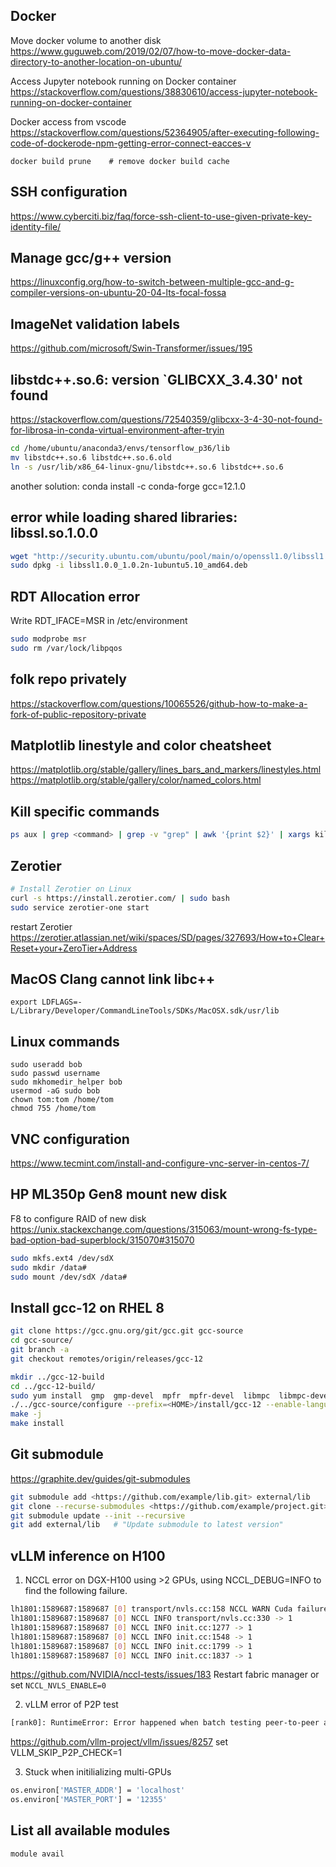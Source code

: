 ## Docker
Move docker volume to another disk
https://www.guguweb.com/2019/02/07/how-to-move-docker-data-directory-to-another-location-on-ubuntu/

Access Jupyter notebook running on Docker container
https://stackoverflow.com/questions/38830610/access-jupyter-notebook-running-on-docker-container

Docker access from vscode
https://stackoverflow.com/questions/52364905/after-executing-following-code-of-dockerode-npm-getting-error-connect-eacces-v
```
docker build prune    # remove docker build cache
```
## SSH configuration
https://www.cyberciti.biz/faq/force-ssh-client-to-use-given-private-key-identity-file/

## Manage gcc/g++ version
https://linuxconfig.org/how-to-switch-between-multiple-gcc-and-g-compiler-versions-on-ubuntu-20-04-lts-focal-fossa

## ImageNet validation labels
https://github.com/microsoft/Swin-Transformer/issues/195

## libstdc++.so.6: version `GLIBCXX_3.4.30' not found
https://stackoverflow.com/questions/72540359/glibcxx-3-4-30-not-found-for-librosa-in-conda-virtual-environment-after-tryin
```bash
cd /home/ubuntu/anaconda3/envs/tensorflow_p36/lib
mv libstdc++.so.6 libstdc++.so.6.old
ln -s /usr/lib/x86_64-linux-gnu/libstdc++.so.6 libstdc++.so.6
```
another solution: conda install -c conda-forge gcc=12.1.0

## error while loading shared libraries: libssl.so.1.0.0
```bash
wget "http://security.ubuntu.com/ubuntu/pool/main/o/openssl1.0/libssl1.0.0_1.0.2n-1ubuntu5.10_amd64.deb"
sudo dpkg -i libssl1.0.0_1.0.2n-1ubuntu5.10_amd64.deb
```

## RDT Allocation error
Write RDT_IFACE=MSR in /etc/environment
```bash
sudo modprobe msr
sudo rm /var/lock/libpqos
```

## folk repo privately
https://stackoverflow.com/questions/10065526/github-how-to-make-a-fork-of-public-repository-private

## Matplotlib linestyle and color cheatsheet
https://matplotlib.org/stable/gallery/lines_bars_and_markers/linestyles.html
https://matplotlib.org/stable/gallery/color/named_colors.html

## Kill specific commands
```bash
ps aux | grep <command> | grep -v "grep" | awk '{print $2}' | xargs kill
```

## Zerotier
```bash
# Install Zerotier on Linux
curl -s https://install.zerotier.com/ | sudo bash
sudo service zerotier-one start
```
restart Zerotier
https://zerotier.atlassian.net/wiki/spaces/SD/pages/327693/How+to+Clear+Reset+your+ZeroTier+Address

## MacOS Clang cannot link libc++
```
export LDFLAGS=-L/Library/Developer/CommandLineTools/SDKs/MacOSX.sdk/usr/lib
```

## Linux commands
```
sudo useradd bob
sudo passwd username
sudo mkhomedir_helper bob
usermod -aG sudo bob
chown tom:tom /home/tom
chmod 755 /home/tom
```

## VNC configuration
https://www.tecmint.com/install-and-configure-vnc-server-in-centos-7/

## HP ML350p Gen8 mount new disk
F8 to configure RAID of new disk
https://unix.stackexchange.com/questions/315063/mount-wrong-fs-type-bad-option-bad-superblock/315070#315070
```bash
sudo mkfs.ext4 /dev/sdX
sudo mkdir /data#
sudo mount /dev/sdX /data#
```

## Install gcc-12 on RHEL 8
```bash
git clone https://gcc.gnu.org/git/gcc.git gcc-source
cd gcc-source/
git branch -a
git checkout remotes/origin/releases/gcc-12

mkdir ../gcc-12-build
cd ../gcc-12-build/
sudo yum install  gmp  gmp-devel  mpfr  mpfr-devel  libmpc  libmpc-devel
./../gcc-source/configure --prefix=<HOME>/install/gcc-12 --enable-languages=c,c++
make -j
make install
```

## Git submodule
https://graphite.dev/guides/git-submodules
```bash
git submodule add <https://github.com/example/lib.git> external/lib
git clone --recurse-submodules <https://github.com/example/project.git>
git submodule update --init --recursive
git add external/lib   # "Update submodule to latest version"
```

## vLLM inference on H100 
1. NCCL error on DGX-H100 using >2 GPUs, using NCCL_DEBUG=INFO to find the following failure.
```bash
lh1801:1589687:1589687 [0] transport/nvls.cc:158 NCCL WARN Cuda failure 1 'invalid argument'
lh1801:1589687:1589687 [0] NCCL INFO transport/nvls.cc:330 -> 1
lh1801:1589687:1589687 [0] NCCL INFO init.cc:1277 -> 1
lh1801:1589687:1589687 [0] NCCL INFO init.cc:1548 -> 1
lh1801:1589687:1589687 [0] NCCL INFO init.cc:1799 -> 1
lh1801:1589687:1589687 [0] NCCL INFO init.cc:1837 -> 1
```
https://github.com/NVIDIA/nccl-tests/issues/183
Restart fabric manager or set `NCCL_NVLS_ENABLE=0`

2. vLLM error of P2P test
```bash
[rank0]: RuntimeError: Error happened when batch testing peer-to-peer access from (...)
```
https://github.com/vllm-project/vllm/issues/8257
set VLLM_SKIP_P2P_CHECK=1

3. Stuck when initilializing multi-GPUs
```bash
os.environ['MASTER_ADDR'] = 'localhost'
os.environ['MASTER_PORT'] = '12355' 
```

## List all available modules
`module avail`
